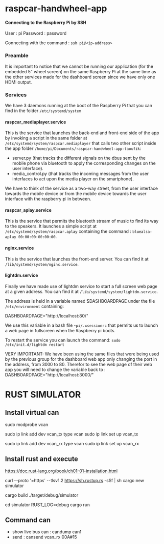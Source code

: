 # raspcar-handwheel-app

#### Connecting to the Raspberry Pi by SSH

User : pi
Password : password

Connecting with the command :
`ssh pi@<ip-address>`

### Preamble

It is important to notice that we cannot be running our application (for the embedded 5" wheel screen) on the same Raspberry Pi at the same time as the other services made for the dashboard screen since we have only one HDMI output.

### Services

We have 3 daemons running at the boot of the Raspberry Pi that you can find in the folder `/etc/systemd/system`

#### raspcar_mediaplayer.service

This is the service that launches the back-end and front-end side of the app by invoking a script in the same folder at `/etc/systemd/system/raspcar.mediaplayer` that calls two other script inside the app folder `/home/pi/Documents/raspcar-handwheel-app-taoufik`:
- server.py (that tracks the different signals on the dbus sent by the mobile phone via bluetooth to apply the corresponding changes on the user interface).
- media_control.py (that tracks the incoming messages from the user interfaces to act upon the media player on the smartphone).

We have to think of the service as a two-way street, from the user interface towards the mobile device or from the mobile device towards the user interface with the raspberry pi in between.

#### raspcar_aplay.service

This is the service that permits the bluetooth stream of music to find its way to the speakers.
It launches a simple script at `/etc/systemd/system/raspcar.aplay` containing the command : `bluealsa-aplay 00:00:00:00:00:00`.

#### nginx.service

This is the service that launches the front-end server.
You can find it at `/lib/systemd/system/nginx.service`.

#### lightdm.service

Finally we have made use of lightdm service to start a full screen web page at a given address.
You can find it at `/lib/systemd/system/lightdm.service`.


The address is held in a variable named $DASHBOARDPAGE under the file `/etc/environment` containing:

DASHBOARDPAGE="http://localhost:80/"

We use this variable in a bash file `~pi/.xsessionrc` that permits us to launch a web page in fullscreen when the Raspberry pi boots. 

To restart the service you can launch the command:
`sudo /etc/init.d/lightdm restart`


VERY IMPORTANT:
We have been using the same files that were being used by the previous group for the dashboard web app only changing the port in the address, from 3000 to 80.
Therefor to see the web page of their web app you will need to change the variable back to :
DASHBOARDPAGE="http://localhost:3000/"

# RUST SIMULATOR

## Install virtual can 

sudo modprobe vcan

sudo ip link add dev vcan_tx type vcan
sudo ip link set up vcan_tx

sudo ip link add dev vcan_rx type vcan
sudo ip link set up vcan_rx

## Install rust and execute

https://doc.rust-lang.org/book/ch01-01-installation.html

curl --proto '=https' --tlsv1.2 https://sh.rustup.rs -sSf | sh
cargo new simulator

cargo build
./target/debug/simulator

cd simulator
RUST_LOG=debug cargo run

## Command can 

- show live bus can : candump can1
- send : cansend vcan_rx 00A#15